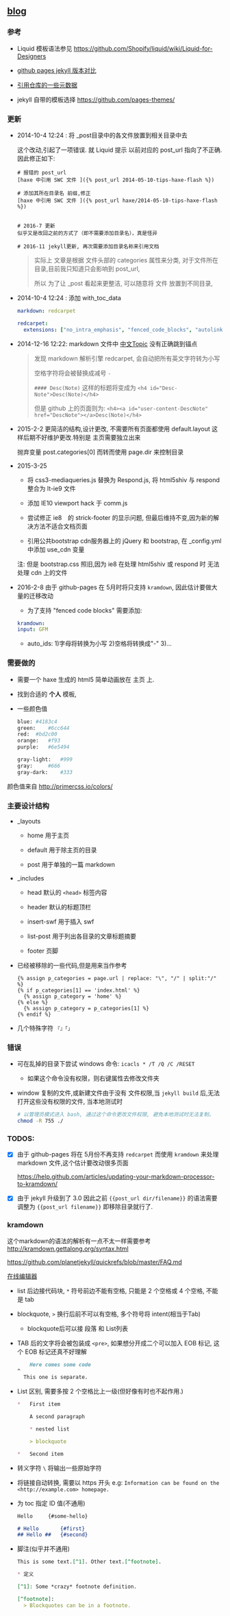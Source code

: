 [blog](http://r32.github.io)
----

### 参考

* Liquid 模板语法参见  https://github.com/Shopify/liquid/wiki/Liquid-for-Designers

* [github pages jekyll 版本对比](https://pages.github.com/versions/)

* [引用仓库的一些元数据](https://help.github.com/articles/repository-metadata-on-github-pages/)

* jekyll 自带的模板选择 <https://github.com/pages-themes/>

### 更新

* 2014-10-4 12:24 : 将 _post目录中的各文件放置到相关目录中去

  这个改动,引起了一项错误. 就 Liquid 提示 以前对应的 post_url 指向了不正确. 因此修正如下:

  ```
  # 报错的 post_url
  [haxe 中引用 SWC 文件 ]({% post_url 2014-05-10-tips-haxe-flash %})

  # 添加其所在目录名 前缀,修正
  [haxe 中引用 SWC 文件 ]({% post_url haxe/2014-05-10-tips-haxe-flash %})


  # 2016-7 更新
  似乎又是改回之前的方式了（即不需要添加目录名），真是怪异

  # 2016-11 jekyll更新, 再次需要添加目录名称来引用文档
  ```

  > 实际上 文章是根据 文件头部的 categories 属性来分类, 对于文件所在目录,目前我只知道只会影响到 post_url,
  >
  >所以 为了让 _post 看起来更整洁, 可以随意将 文件 放置到不同目录,

* 2014-10-4 12:24 : 添加 with_toc_data

  ```yml
  markdown: redcarpet

  redcarpet:
    extensions: ["no_intra_emphasis", "fenced_code_blocks", "autolink", "tables", "with_toc_data"]
  ```

* 2014-12-16 12:22: markdown 文件中 [中文Topic](#中文topic) 没有正确跳到锚点

  > 发现 markdown 解析引擎 redcarpet, 会自动把所有英文字符转为小写
  >
  > 空格字符将会被替换成减号 `-`
  >
  > `#### Desc(Note)` 这样的标题将变成为 `<h4 id="Desc-Note">Desc(Note)</h4>`
  >
  > 但是 github 上的页面则为: `<h4><a id="user-content-DescNote" href="DescNote"></a>Desc(Note)</h4>`

* 2015-2-2 更简洁的结构,设计更改, 不需要所有页面都使用 default.layout 这样后期不好维护更改.特别是 主页需要独立出来

  抛弃变量 post.categories[0] 而转而使用 page.dir 来控制目录


* 2015-3-25

  - 将 css3-mediaqueries.js 替换为 Respond.js, 将 html5shiv 与 respond 整合为 lt-ie9 文件

  - 添加  IE10 viewport hack 于 comm.js

  - 尝试修正 ie8　的 strick-footer 的显示问题, 但最后维持不变,因为新的解决方法不适合文档页面

  - 引用公共bootstrap cdn服务器上的 jQuery 和 bootstrap, 在 _config.yml 中添加 use_cdn 变量

  注: 但是 bootstrap.css 照旧,因为 ie8 在处理 html5shiv 或 respond 时 无法处理 cdn 上的文件

* 2016-2-8 由于 github-pages 在 5月时将只支持 `kramdown`, 因此估计要做大量的迁移改动

  - 为了支持 "fenced code blocks" 需要添加:

  ```yml
  kramdown:
  input: GFM
  ```
  - auto_ids: 1)字母将转换为小写 2)空格将转换成"-" 3)...

### 需要做的

* 需要一个 haxe 生成的 html5 简单动画放在 主页 上.

* 找到合适的 **个人** 模板,

* 一些颜色值

  ```bash
  blue:	#4183c4
  green:	#6cc644
  red:	#bd2c00
  orange:	#f93
  purple:	#6e5494

  gray-light:	#999
  gray:		#666
  gray-dark:	#333
  ```

颜色值来自 http://primercss.io/colors/

### 主要设计结构

* _layouts

  - home 用于主页

  - default 用于除主页的目录

  - post 用于单独的一篇 markdown

* _includes

  - head 默认的 `<head>` 标签内容

  - header 默认的标题顶栏

  - insert-swf 用于插入 swf

  - list-post 用于列出各目录的文章标题摘要

  - footer 页脚

* 已经被移除的一些代码,但是用来当作参考

  ```
  {% assign p_categories = page.url | replace: "\", "/" | split:"/" %}
  {% if p_categories[1] == 'index.html' %}
  	{% assign p_category = 'home' %}
  {% else %}
  	{% assign p_category = p_categories[1] %}
  {% endif %}
  ```

* 几个特殊字符 `『』「」`

### 错误

* 可在乱掉的目录下尝试 windows 命令: `icacls * /T /Q /C /RESET`

  - 如果这个命令没有权限，则右键属性去修改文件夹

* window 复制的文件,或新建文件由于没有 文件权限,当 `jekyll build` 后,无法打开这些没有权限的文件, 当本地测试时

  ```bash
  # 以管理员模式进入 bash, 通过这个命令更改文件权限, 避免本地测试时无法复制。
  chmod -R 755 ./
  ```

### TODOS:

- [x] 由于 github-pages 将在 5月份不再支持 `redcarpet` 而使用 `kramdown` 来处理 markdown 文件,这个估计要改动很多页面

  <https://help.github.com/articles/updating-your-markdown-processor-to-kramdown/>

- [x] 由于 jekyll 升级到了 3.0 因此之前 `{{post_url dir/filename}}` 的语法需要调整为 `{{post_url filename}}` 即移除目录就行了.

### kramdown

这个markdown的语法的解析有一点不太一样需要参考 <http://kramdown.gettalong.org/syntax.html>

<https://github.com/planetjekyll/quickrefs/blob/master/FAQ.md>

[在线编辑器](http://kramdown.herokuapp.com/)

* list 后边接代码块, `*` 符号前边不能有空格, 只能是 2 个空格或 4 个空格, 不能是 tab

* blockquote, `>` 换行后前不可以有空格, 多个符号将 intent(相当于Tab)
  - blockquote后可以接 段落 和 List列表

* TAB 后的文字将会被包装成 `<pre>`, 如果想分开成二个可以加入 EOB 标记, 这个 EOB 标记还真不好理解

  ```markdown
      Here comes some code
  ^
    This one is separate.
  ```


* List 区别, 需要多按 2 个空格比上一级(但好像有时也不起作用.)

  ```markdown
  *   First item

      A second paragraph

      * nested list

      > blockquote

  *   Second item
  ```

* 转义字符 `\` 将输出一些原始字符

* 将链接自动转换, 需要以 https 开头 e.g: `Information can be found on the <http://example.com> homepage.`

* 为 toc 指定 ID 值(不通用)

  ```markdown
  Hello		{#some-hello}

  # Hello		{#first}
  ## Hello ##	{#second}
  ```

* 脚注(似乎并不通用)

  ```markdown
  This is some text.[^1]. Other text.[^footnote].

  * 定义

  [^1]: Some *crazy* footnote definition.

  [^footnote]:
    > Blockquotes can be in a footnote.
  ```
